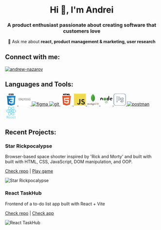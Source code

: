 <h1 align="center">Hi 👋, I'm Andrei</h1>
<h3 align="center">A product enthusiast passionate about creating software that customers love</h3>

<p align="center">💬 Ask me about <b>react, product management & marketing, user research</b></p>

<h2 align="left">Connect with me:</h2>
<p align="left">
<a href="https://linkedin.com/in/andrew-nazarov" target="blank"><img align="center" src="https://raw.githubusercontent.com/rahuldkjain/github-profile-readme-generator/master/src/images/icons/Social/linked-in-alt.svg" alt="andrew-nazarov" height="30" width="40" /></a>
</p>

<h2 align="left">Languages and Tools:</h2>
<p align="left"> <a href="https://www.w3schools.com/css/" target="_blank" rel="noreferrer"> <img src="https://raw.githubusercontent.com/devicons/devicon/master/icons/css3/css3-original-wordmark.svg" alt="css3" width="40" height="40"/> </a> <a href="https://expressjs.com" target="_blank" rel="noreferrer"> <img src="https://raw.githubusercontent.com/devicons/devicon/master/icons/express/express-original-wordmark.svg" alt="express" width="40" height="40"/> </a> <a href="https://www.figma.com/" target="_blank" rel="noreferrer"> <img src="https://www.vectorlogo.zone/logos/figma/figma-icon.svg" alt="figma" width="40" height="40"/> </a> <a href="https://git-scm.com/" target="_blank" rel="noreferrer"> <img src="https://www.vectorlogo.zone/logos/git-scm/git-scm-icon.svg" alt="git" width="40" height="40"/> </a> <a href="https://www.w3.org/html/" target="_blank" rel="noreferrer"> <img src="https://raw.githubusercontent.com/devicons/devicon/master/icons/html5/html5-original-wordmark.svg" alt="html5" width="40" height="40"/> </a> <a href="https://developer.mozilla.org/en-US/docs/Web/JavaScript" target="_blank" rel="noreferrer"> <img src="https://raw.githubusercontent.com/devicons/devicon/master/icons/javascript/javascript-original.svg" alt="javascript" width="40" height="40"/> </a> <a href="https://www.mongodb.com/" target="_blank" rel="noreferrer"> <img src="https://raw.githubusercontent.com/devicons/devicon/master/icons/mongodb/mongodb-original-wordmark.svg" alt="mongodb" width="40" height="40"/> </a> <a href="https://nodejs.org" target="_blank" rel="noreferrer"> <img src="https://raw.githubusercontent.com/devicons/devicon/master/icons/nodejs/nodejs-original-wordmark.svg" alt="nodejs" width="40" height="40"/> </a> <a href="https://www.photoshop.com/en" target="_blank" rel="noreferrer"> <img src="https://raw.githubusercontent.com/devicons/devicon/master/icons/photoshop/photoshop-line.svg" alt="photoshop" width="40" height="40"/> </a> <a href="https://postman.com" target="_blank" rel="noreferrer"> <img src="https://www.vectorlogo.zone/logos/getpostman/getpostman-icon.svg" alt="postman" width="40" height="40"/> </a> <a href="https://reactjs.org/" target="_blank" rel="noreferrer"> <img src="https://raw.githubusercontent.com/devicons/devicon/master/icons/react/react-original-wordmark.svg" alt="react" width="40" height="40"/> </a> </p>

<h2 align="left">Recent Projects:</h2>
<h3>Star Rickpocalypse</h3>

Browser-based space shooter inspired by 'Rick and Morty' and built with built with HTML, CSS, JavaScript, DOM manipulation, and OOP.

[Check repo](https://github.com/andrewnzrv/star-rickpocalypse/) | [Play game](https://andrewnzrv.github.io/star-rickpocalypse/)

![Star Rickpocalypse](https://github.com/andrewnzrv/star-rickpocalypse/raw/master/images/screen-recording.gif)

<h3>React TaskHub</h3>
Frontend of a to-do list app built with React + Vite

[Check repo](https://github.com/andrewnzrv/react-taskhub) | [Check app](https://react-taskhub.netlify.app/)

![React TaskHub](https://github.com/andrewnzrv/andrewnzrv/assets/73107890/fafd294e-8cf8-46ce-a76b-29b6641f71e5)
